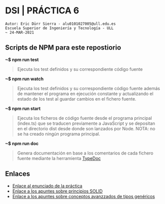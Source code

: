 # DSI | PRÁCTICA 6

    Autor: Eric Dürr Sierra - alu0101027005@ull.edu.es
    Escuela Superior de Ingeniería y Tecnología - ULL
    ~ 24-MAR-2021

## Scripts de NPM para este repostiorio

**~$ npm run test**

> Ejecuta los test definidos y su correspondiente código fuente

**~$ npm run watch**

> Ejecuta los test definidos y su correspondiente código fuente además de mantener el programa en ejecución constante y actualizando el estado de los test al guardar cambios en el fichero fuente.

**~$ npm run start**

> Ejecuta los ficheros de código fuente desde el programa principal (index.ts) que se traducen previamente a JavaScript y se depositan en el directorio dist desde donde son lanzados por Node.
> NOTA: no se ha creado ningún programa principal.


**~$ npm run doc**

> Genera documentación en base a los comentarios de cada fichero fuente mediante la herramienta [TypeDoc](https://typedoc.org/)
## Enlaces  
 - [Enlace al enunciado de la práctica](https://ull-esit-inf-dsi-2021.github.io/prct06-generics-solid/)  
 - [Enlace a los apuntes sobre principios SOLID](https://ull-esit-inf-dsi-2021.github.io/typescript-theory/typescript-solid.html)  
 - [Enlace a los apuntes sobre conceptos avanzzados de tipos genéricos](https://ull-esit-inf-dsi-2021.github.io/typescript-theory/typescript-advanced-generics.html)